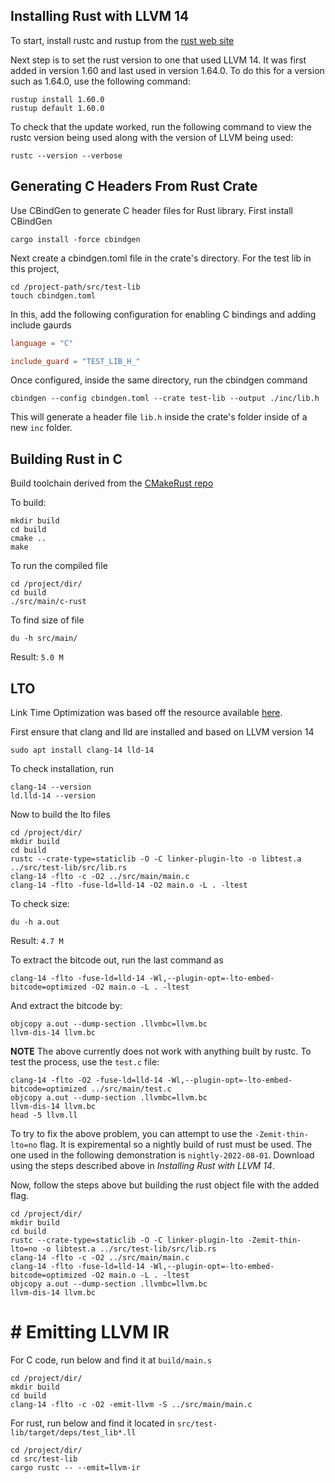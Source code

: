 ## Installing Rust with LLVM 14

To start, install rustc and rustup from the [rust web site](https://www.rust-lang.org/tools/install)

Next step is to set the rust version to one that used LLVM 14. It was first added in version 1.60 and last used in version 1.64.0. To do this for a version such as 1.64.0, use the following command:

```
rustup install 1.60.0
rustup default 1.60.0
```

To check that the update worked, run the following command to view the rustc version being used along with the version of LLVM being used:

```
rustc --version --verbose
```

## Generating C Headers From Rust Crate

Use CBindGen to generate C header files for Rust library. First install CBindGen

```
cargo install -force cbindgen
```

Next create a cbindgen.toml file in the crate's directory. For the test lib in this project,

```
cd /project-path/src/test-lib
touch cbindgen.toml
```

In this, add the following configuration for enabling C bindings and adding include gaurds

``` toml
language = "C"

include_guard = "TEST_LIB_H_"
```

Once configured, inside the same directory, run the cbindgen command

```
cbindgen --config cbindgen.toml --crate test-lib --output ./inc/lib.h
```

This will generate a header file `lib.h` inside the crate's folder inside of a new `inc` folder.


## Building Rust in C

Build toolchain derived from the [CMakeRust repo](https://github.com/Devolutions/CMakeRust)

To build:

```
mkdir build
cd build
cmake ..
make
```

To run the compiled file

```
cd /project/dir/
cd build 
./src/main/c-rust
```

To find size of file

```
du -h src/main/
```

Result: `5.0 M`

## LTO

Link Time Optimization was based off the resource available [here](https://blog.llvm.org/2019/09/closing-gap-cross-language-lto-between.html).

First ensure that clang and lld are installed and based on LLVM version 14

```
sudo apt install clang-14 lld-14
```

To check installation, run

```
clang-14 --version
ld.lld-14 --version
```

Now to build the lto files

```
cd /project/dir/
mkdir build
cd build 
rustc --crate-type=staticlib -O -C linker-plugin-lto -o libtest.a ../src/test-lib/src/lib.rs 
clang-14 -flto -c -O2 ../src/main/main.c
clang-14 -flto -fuse-ld=lld-14 -O2 main.o -L . -ltest
```

To check size:

```
du -h a.out
```

Result: `4.7 M`

To extract the bitcode out, run the last command as 

```
clang-14 -flto -fuse-ld=lld-14 -Wl,--plugin-opt=-lto-embed-bitcode=optimized -O2 main.o -L . -ltest
```

And extract the bitcode by:

```
objcopy a.out --dump-section .llvmbc=llvm.bc
llvm-dis-14 llvm.bc
```

**NOTE** The above currently does not work with anything built by rustc. To test the process, use the `test.c` file:

```
clang-14 -flto -O2 -fuse-ld=lld-14 -Wl,--plugin-opt=-lto-embed-bitcode=optimized ../src/main/test.c
objcopy a.out --dump-section .llvmbc=llvm.bc
llvm-dis-14 llvm.bc
head -5 llvm.ll
```

To try to fix the above problem, you can attempt to use the `-Zemit-thin-lto=no` flag. It is expiremental so a nightly build of rust must be used. The one used in the following demonstration is `nightly-2022-08-01`. Download using the steps described above in *Installing Rust with LLVM 14*.

Now, follow the steps above but building the rust object file with the added flag.


```
cd /project/dir/
mkdir build
cd build 
rustc --crate-type=staticlib -O -C linker-plugin-lto -Zemit-thin-lto=no -o libtest.a ../src/test-lib/src/lib.rs 
clang-14 -flto -c -O2 ../src/main/main.c
clang-14 -flto -fuse-ld=lld-14 -Wl,--plugin-opt=-lto-embed-bitcode=optimized -O2 main.o -L . -ltest
objcopy a.out --dump-section .llvmbc=llvm.bc
llvm-dis-14 llvm.bc
```


# # Emitting LLVM IR

For C code, run below and find it at `build/main.s`

```
cd /project/dir/
mkdir build
cd build 
clang-14 -flto -c -O2 -emit-llvm -S ../src/main/main.c
```

For rust, run below and find it located in `src/test-lib/target/deps/test_lib*.ll`

```
cd /project/dir/
cd src/test-lib
cargo rustc -- --emit=llvm-ir
```